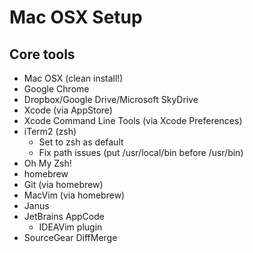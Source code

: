 # Mac OSX Setup

## Core tools

- Mac OSX (clean install!)
- Google Chrome
- Dropbox/Google Drive/Microsoft SkyDrive
- Xcode (via AppStore)
- Xcode Command Line Tools (via Xcode Preferences)
- iTerm2 (zsh)
    - Set to zsh as default
    - Fix path issues (put /usr/local/bin before /usr/bin)
- Oh My Zsh!
- homebrew
- Git (via homebrew)
- MacVim (via homebrew)
- Janus
- JetBrains AppCode
    - IDEAVim plugin
- SourceGear DiffMerge
